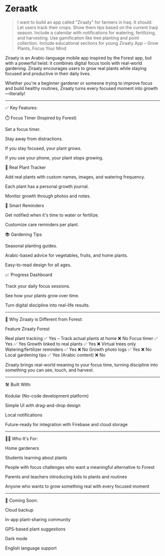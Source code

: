 # Zeraatk
 > I want to build an app called "Ziraaty" for farmers in Iraq. It should:  Let users track their crops.  Show them tips based on the current Iraqi season.  Include a calendar with notifications for watering, fertilizing, and harvesting.  Use gamification like tree planting and point collection.  Include educational sections for young 
Ziraaty App – Grow Plants, Focus Your Mind

Ziraaty is an Arabic-language mobile app inspired by the Forest app, but with a powerful twist: it combines digital focus tools with real-world gardening. Ziraaty encourages users to grow real plants while staying focused and productive in their daily lives.

Whether you're a beginner gardener or someone trying to improve focus and build healthy routines, Ziraaty turns every focused moment into growth—literally!


---

✅ Key Features:

⏱️ Focus Timer (Inspired by Forest)

Set a focus timer.

Stay away from distractions.

If you stay focused, your plant grows.

If you use your phone, your plant stops growing.


🌿 Real Plant Tracker

Add real plants with custom names, images, and watering frequency.

Each plant has a personal growth journal.

Monitor growth through photos and notes.


🔔 Smart Reminders

Get notified when it's time to water or fertilize.

Customize care reminders per plant.


📚 Gardening Tips

Seasonal planting guides.

Arabic-based advice for vegetables, fruits, and home plants.

Easy-to-read design for all ages.


📈 Progress Dashboard

Track your daily focus sessions.

See how your plants grow over time.

Turn digital discipline into real-life results.



---

🎯 Why Ziraaty is Different from Forest:

Feature	Ziraaty	Forest

Real plant tracking	✅ Yes – Track actual plants at home	❌ No
Focus timer	✅ Yes	✅ Yes
Growth linked to real plants	✅ Yes	❌ Virtual trees only
Watering/fertilizer reminders	✅ Yes	❌ No
Growth photo logs	✅ Yes	❌ No
Local gardening tips	✅ Yes (Arabic content)	❌ No


Ziraaty brings real-world meaning to your focus time, turning discipline into something you can see, touch, and harvest.


---

🛠️ Built With:

Kodular (No-code development platform)

Simple UI with drag-and-drop design

Local notifications

Future-ready for integration with Firebase and cloud storage



---

👩‍🌾 Who It's For:

Home gardeners

Students learning about plants

People with focus challenges who want a meaningful alternative to Forest

Parents and teachers introducing kids to plants and routines

Anyone who wants to grow something real with every focused moment



---

🔮 Coming Soon:

Cloud backup

In-app plant-sharing community

GPS-based plant suggestions

Dark mode

English language support

